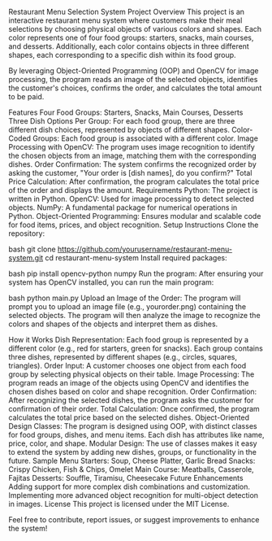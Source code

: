 Restaurant Menu Selection System
Project Overview
This project is an interactive restaurant menu system where customers make their meal selections by choosing physical objects of various colors and shapes. Each color represents one of four food groups: starters, snacks, main courses, and desserts. Additionally, each color contains objects in three different shapes, each corresponding to a specific dish within its food group.

By leveraging Object-Oriented Programming (OOP) and OpenCV for image processing, the program reads an image of the selected objects, identifies the customer's choices, confirms the order, and calculates the total amount to be paid.

Features
Four Food Groups: Starters, Snacks, Main Courses, Desserts
Three Dish Options Per Group: For each food group, there are three different dish choices, represented by objects of different shapes.
Color-Coded Groups: Each food group is associated with a different color.
Image Processing with OpenCV: The program uses image recognition to identify the chosen objects from an image, matching them with the corresponding dishes.
Order Confirmation: The system confirms the recognized order by asking the customer, "Your order is [dish names], do you confirm?"
Total Price Calculation: After confirmation, the program calculates the total price of the order and displays the amount.
Requirements
Python: The project is written in Python.
OpenCV: Used for image processing to detect selected objects.
NumPy: A fundamental package for numerical operations in Python.
Object-Oriented Programming: Ensures modular and scalable code for food items, prices, and object recognition.
Setup Instructions
Clone the repository:

bash
git clone https://github.com/yourusername/restaurant-menu-system.git
cd restaurant-menu-system
Install required packages:

bash
pip install opencv-python numpy
Run the program: After ensuring your system has OpenCV installed, you can run the main program:

bash
python main.py
Upload an Image of the Order: The program will prompt you to upload an image file (e.g., yourorder.png) containing the selected objects. The program will then analyze the image to recognize the colors and shapes of the objects and interpret them as dishes.

How it Works
Dish Representation: Each food group is represented by a different color (e.g., red for starters, green for snacks). Each group contains three dishes, represented by different shapes (e.g., circles, squares, triangles).
Order Input: A customer chooses one object from each food group by selecting physical objects on their table.
Image Processing: The program reads an image of the objects using OpenCV and identifies the chosen dishes based on color and shape recognition.
Order Confirmation: After recognizing the selected dishes, the program asks the customer for confirmation of their order.
Total Calculation: Once confirmed, the program calculates the total price based on the selected dishes.
Object-Oriented Design
Classes: The program is designed using OOP, with distinct classes for food groups, dishes, and menu items. Each dish has attributes like name, price, color, and shape.
Modular Design: The use of classes makes it easy to extend the system by adding new dishes, groups, or functionality in the future.
Sample Menu
Starters: Soup, Cheese Platter, Garlic Bread
Snacks: Crispy Chicken, Fish & Chips, Omelet
Main Course: Meatballs, Casserole, Fajitas
Desserts: Souffle, Tiramisu, Cheesecake
Future Enhancements
Adding support for more complex dish combinations and customization.
Implementing more advanced object recognition for multi-object detection in images.
License
This project is licensed under the MIT License.

Feel free to contribute, report issues, or suggest improvements to enhance the system!
